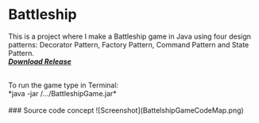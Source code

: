 # Battleship
This is a project where I make a Battleship game in Java using four design patterns: Decorator Pattern, Factory Pattern, Command Pattern and State Pattern.
<br />
***[Download Release](https://github.com/VadimBir/Battleship/releases/tag/v1.0)***

<br />
To run the game type in Terminal: <br />
*java -jar /.../BattleshipGame.jar*

<br />
<br />
### Source code concept 
![Screenshot](BattelshipGameCodeMap.png)
